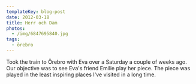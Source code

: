 ```yaml
---
templateKey: blog-post
date: 2012-03-18
title: Herr och Dam
photos:
  - /img/6847695840.jpg
tags:
  - örebro
---
```


Took the train to Örebro with Eva over a Saturday a couple of weeks ago. Our objective was to see Eva's friend Emilie play her piece. The piece was played in the least inspiring places I've visited in a long time.
